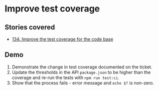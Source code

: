 # Improve test coverage

## Stories covered

- [134. Improve the test coverage for the code base](https://github.com/icipe-official/vectoratlas-software-code/issues/134)

## Demo

1. Demonstrate the change in test coverage documented on the ticket.
1. Update the thresholds in the API `package.json` to be higher than the coverage and re-run the tests with `npm run test:ci`.
1. Show that the process fails - error message and `echo $?` is non-zero.